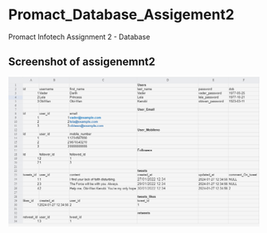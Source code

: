# Promact_Database_Assigement2
Promact Infotech Assignment 2 - Database

## Screenshot of assigenemnt2

<img src="Scrrenshot_assigenment2.png" alt="assigement2 screenshot">
</hr>  
